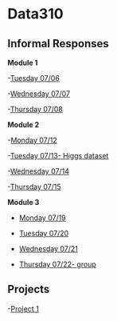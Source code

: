 # Data310

## Informal Responses
**Module 1**

-[Tuesday 07/06](week1.md)

-[Wednesday 07/07](wedw1.md)

-[Thursday 07/08](https://tyeatts75.github.io/Data310/thurs1.html)

**Module 2**

-[Monday 07/12](https://gwen013.github.io/data310/Monday12Response.html)

-[Tuesday 07/13- Higgs dataset](tuew2.md)

-[Wednesday 07/14](wedw2.md)

-[Thursday 07/15](thurw2.md)

**Module 3**

- [Monday 07/19](monw3.md)

- [Tuesday 07/20](tuew3.md)

- [Wednesday 07/21](wedw3.md)

- [Thursday 07/22- group](https://gwen013.github.io/data310/22ThursdayResponse.html)


## Projects

-[Project 1](Project1.md)
